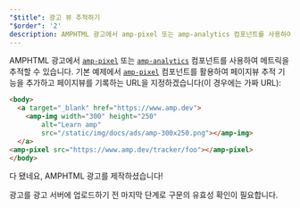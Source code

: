 ```yaml
---
"$title": 광고 뷰 추적하기
"$order": '2'
description: AMPHTML 광고에서 amp-pixel 또는 amp-analytics 컴포넌트를 사용하여 메트릭을 추적할 수 있습니다. 기본 예제에서 페이지뷰 추적 기능을 추가해보겠습니다...
---
```


AMPHTML 광고에서 [`amp-pixel`](../../../../documentation/components/reference/amp-pixel.md) 또는 [`amp-analytics`](../../../../documentation/components/reference/amp-analytics.md) 컴포넌트를 사용하여 메트릭을 추적할 수 있습니다. 기본 예제에서 [`amp-pixel`](../../../../documentation/components/reference/amp-pixel.md) 컴포넌트를 활용하여 페이지뷰 추적 기능을 추가하고 페이지뷰를 기록하는 URL을 지정하겠습니다(이 경우에는 가짜 URL):

```html
<body>
  <a target="_blank" href="https://www.amp.dev">
    <amp-img width="300" height="250"
        alt="Learn amp"
        src="/static/img/docs/ads/amp-300x250.png"></amp-img>
  </a>
<amp-pixel src="https://www.amp.dev/tracker/foo"></amp-pixel>
</body>
```

다 됐네요, AMPHTML 광고를 제작하셨습니다!

광고를 광고 서버에 업로드하기 전 마지막 단계로 구문의 유효성 확인이 필요합니다.
